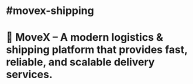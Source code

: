 # \#movex-shipping

# 🚚 MoveX – A modern logistics \& shipping platform that provides fast, reliable, and scalable delivery services.
